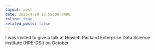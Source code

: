 ```yaml
---
layout: post
date: 2025-9-20 15:59:00-0400
inline: true
related_posts: false
---
```


I was invited to give a talk at Hewlett Packard Enterprise Data Science Institute (HPE-DSI) on October.

